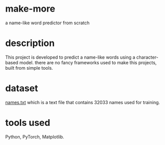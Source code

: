 # make-more
a name-like word predictor from scratch

# description
This project is developed to predict a name-like words using a character-based model. there are no fancy frameworks used to make this projects, built from simple tools.

# dataset
[names.txt](/names.txt) which is a text file that contains 32033 names used for training.

# tools used
Python, PyTorch, Matplotlib.